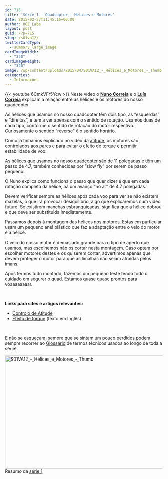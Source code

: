 ```yaml
---
id: 715
title: 'Série 1 — Quadcopter — Hélices e Motores'
date: 2015-02-27T11:45:16+00:00
author: OOZ Labs
layout: post
guid: /?p=715
slug: /s01va12/
twitterCardType:
  - summary_large_image
cardImageWidth:
  - "320"
cardImageHeight:
  - "320"
image: /wp-content/uploads/2015/04/S01VA12_-_Hélices_e_Motores_-_Thumb.jpg
categories:
  - Informações
---
```


{{< youtube 6CmkVFr5Ycw >}}
Neste vídeo o [**Nuno Correia**](/equipa/nuno-correia/ "Nuno Correia") e o [**Luís Correia**](/equipa/luis-correia/ "Luís Correia") explicam a relação entre as hélices e os motores do nosso quadcopter.

<p style="text-align: center;">
</p>

As hélices que usamos no nosso quadcopter têm dois tipo, as &#8220;esquerdas&#8221; e &#8220;direitas&#8221;, e tem a ver apenas com o sentido de rotação. Usamos duas de cada tipo, conforme o sentido de rotação do motor respectivo. Curiosamente o sentido &#8220;reverse&#8221; é o sentido horário.

Como já tinhamos explicado no video da [atitude](/s01va06/ "Série 1 – Quadcopter – Controlo de Atitude"), os motores são controlados aos pares e para evitar o efeito de torque e permitir estabilidade de voo.

As hélices que usamos no nosso quadcopter são de 11 polegadas e têm um passo de 4.7, também conhecidas por &#8220;slow fly&#8221; por serem de passo pequeno.

O Nuno explica como funciona o passo que quer dizer é que em cada rotação completa da hélice, há um avanço &#8220;no ar&#8221; de 4.7 polegadas.

Devem verificar sempre as hélices após cada voo para ver se não existem mazelas, o que irá provocar desiquilibrio, algo que explicaremos num vídeo futuro. Se existirem manchas esbranquiçadas, significa que a hélice dobrou e que deve ser substituida imediatamente.

Passamos depois à montagem das hélices nos motores. Estas em particular usam um pequeno anel plástico que faz a adaptação entre o veio do motor e a hélice.

O veio do nosso motor é demasiado grande para o tipo de aperto que usamos, mas escolhemos não os cortar nesta montagem. Caso optem por escolher motores destes e os quiserem cortar, advertimos apenas que devem proteger o motor para que as limalhas não sejam atraídas pelos imans.

Após termos tudo montado, fazemos um pequeno teste tendo todo o cuidado em segurar o quad. Estamos quase quase prontos para voaaaaaaaar.

&nbsp;

<strong title="Motores Brushless">Links para sites e artigos relevantes:</strong>

  * [Controlo de Atitude](/s01va06/ "Série 1 – Quadcopter – Controlo de Atitude")
  * <a href="http://en.wikipedia.org/wiki/Torque_effect" target="_blank">Efeito de torque</a> (texto em Inglês)

&nbsp;

E não se esqueçam, sempre que se sintam um pouco perdidos podem sempre recorrer ao [Glossário](/s01-glossary/ "Glossário") de termos técnicos usados ao longo de toda a série!

[<img class="aligncenter size-large wp-image-718" src="/wp-content/uploads/2015/04/S01VA12_-_Hélices_e_Motores_-_Thumb-1024x576.jpg" alt="S01VA12_-_Hélices_e_Motores_-_Thumb" width="640" height="360" srcset="/wp-content/uploads/2015/04/S01VA12_-_Hélices_e_Motores_-_Thumb-1024x576.jpg 1024w, /wp-content/uploads/2015/04/S01VA12_-_Hélices_e_Motores_-_Thumb-300x169.jpg 300w, /wp-content/uploads/2015/04/S01VA12_-_Hélices_e_Motores_-_Thumb-280x158.jpg 280w, /wp-content/uploads/2015/04/S01VA12_-_Hélices_e_Motores_-_Thumb.jpg 1280w" sizes="(max-width: 640px) 100vw, 640px" />](/wp-content/uploads/2015/04/S01VA12_-_Hélices_e_Motores_-_Thumb.jpg)Resumo da [série 1](/series/serie-1/ "Resumo da série 1")
